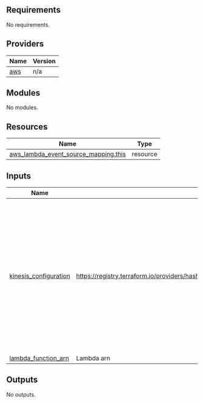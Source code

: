 ## Requirements

No requirements.

## Providers

| Name | Version |
|------|---------|
| <a name="provider_aws"></a> [aws](#provider\_aws) | n/a |

## Modules

No modules.

## Resources

| Name | Type |
|------|------|
| [aws_lambda_event_source_mapping.this](https://registry.terraform.io/providers/hashicorp/aws/latest/docs/resources/lambda_event_source_mapping) | resource |

## Inputs

| Name | Description | Type | Default | Required |
|------|-------------|------|---------|:--------:|
| <a name="input_kinesis_configuration"></a> [kinesis\_configuration](#input\_kinesis\_configuration) | https://registry.terraform.io/providers/hashicorp/aws/latest/docs/resources/lambda_event_source_mapping | <pre>map(object({<br>    batch_size                     = number<br>    bisect_batch_on_function_error = bool<br>    destination_config = object({<br>      on_failure = object({<br>        destination_arn = string<br>      })<br>    })<br>    event_source_arn                   = string<br>    maximum_batching_window_in_seconds = number<br>    maximum_record_age_in_seconds      = number<br>    maximum_retry_attempts             = number<br>    parallelization_factor             = number<br>    starting_position                  = string<br>    starting_position_timestamp        = string<br>    tumbling_window_in_seconds         = number<br>  }))</pre> | `{}` | no |
| <a name="input_lambda_function_arn"></a> [lambda\_function\_arn](#input\_lambda\_function\_arn) | Lambda arn | `string` | n/a | yes |

## Outputs

No outputs.
